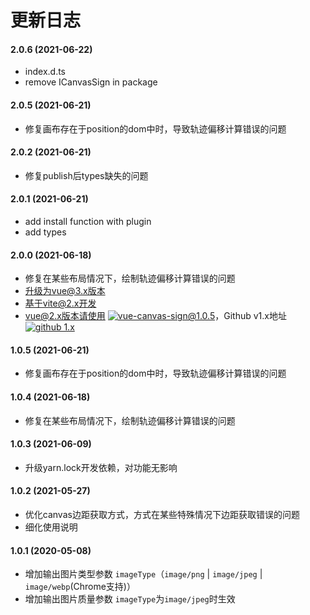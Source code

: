 # 更新日志

#### 2.0.6 (2021-06-22)

* index.d.ts
* remove ICanvasSign in package

#### 2.0.5 (2021-06-21)

* 修复画布存在于position的dom中时，导致轨迹偏移计算错误的问题

#### 2.0.2 (2021-06-21)

* 修复publish后types缺失的问题

#### 2.0.1 (2021-06-21)

* add install function with plugin
* add types

#### 2.0.0 (2021-06-18)

* 修复在某些布局情况下，绘制轨迹偏移计算错误的问题
* 升级为vue@3.x版本
* 基于vite@2.x开发
* vue@2.x版本请使用 [![vue-canvas-sign@1.0.5](https://img.shields.io/badge/npm%20vue--canvas--sign-v1.0.5-blue)](https://www.npmjs.com/package/vue-canvas-sign/v/1.0.5)，Github v1.x地址 [![github 1.x](https://img.shields.io/badge/github%20vue--canvas--sign-1.x-green)](https://github.com/jekorx/vue-canvas-sign/tree/1.x)

#### 1.0.5 (2021-06-21)

* 修复画布存在于position的dom中时，导致轨迹偏移计算错误的问题

#### 1.0.4 (2021-06-18)

* 修复在某些布局情况下，绘制轨迹偏移计算错误的问题

#### 1.0.3 (2021-06-09)

* 升级yarn.lock开发依赖，对功能无影响

#### 1.0.2 (2021-05-27)

* 优化canvas边距获取方式，方式在某些特殊情况下边距获取错误的问题
* 细化使用说明

#### 1.0.1 (2020-05-08)

* 增加输出图片类型参数 ```imageType```（```image/png``` &#124; ```image/jpeg``` &#124; ```image/webp```(Chrome支持)）
* 增加输出图片质量参数 ```imageType```为```image/jpeg```时生效
